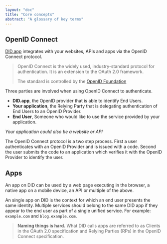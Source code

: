 ```yaml
---
layout: "doc"
title: "Core concepts"
abstract: "A glossary of key terms"
---
```


## OpenID Connect

[DID.app](/) integrates with your websites, APIs and apps via the OpenID Connect protocol.

> OpenID Connect is the widely used, industry-standard protocol for authentication.
> It is an extension to the OAuth 2.0 framework.
>
> The standard is controlled by the [OpenID Foundation](https://openid.net/)


Three parties are involved when using OpenID Connect to authenticate.

- **DID.app**, the OpenID provider that is able to identify End Users.
- **Your application**, the Relying Party that is delegating authentication of End Users to an OpenID Provider.
- **End User**, Someone who would like to use the service provided by your application.

_Your application could also be a website or API_

The OpenID Connect protocol is a two step process.
First a user authenticates with an OpenID Provider and is issued with a code.
Second the user submits the code to an application which verifies it with the OpenID Provider to identify the user.

<!-- To prevent bad people the code. is
for a specific service, can be redeemed only once and must be redeemed within a given time period, redirect_uri can only be one of the ones set up in your app -->

## Apps

An app on DID can be used by a web page executing in the browser, a native app on a mobile device, an API or multiple of the above.

An single app on DID is the context for which an end user presents the same identity.
Multiple services should belong to the same DID app if they appear to the end user as part of a single unified service.
For example: `example.com` and `blog.example.com`.

> **Naming things is hard.** What DID calls apps are referred to as Clients in the OAuth 2.0 specification and Relying Parties (RPs) in the OpenID Connect specification.
